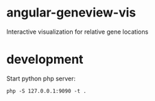 
# angular-geneview-vis

Interactive visualization for relative gene locations

# development

Start python php server:

```
php -S 127.0.0.1:9090 -t .
```